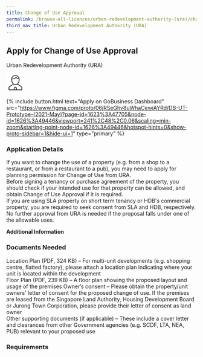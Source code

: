 ```yaml
---
title: Change of Use Approval
permalink: /browse-all-licences/urban-redevelopment-authority-(ura)/change-of-use-approval
third_nav_title: Urban Redevelopment Authority (URA)
---
```


## Apply for Change of Use Approval

Urban Redevelopment Authority (URA)

![SP](/images/licences/sp.png)

{% include button.html text="Apply on GoBusiness Dashboard" src="https://www.figma.com/proto/06jRSeGhv8uWhaCewiAYRd/DB-UT-Prototype-(2021-May)?page-id=1623%3A47705&node-id=1626%3A49446&viewport=241%2C48%2C0.06&scaling=min-zoom&starting-point-node-id=1626%3A49446&hotspot-hints=0&show-proto-sidebar=1&hide-ui=1" type="primary" %}


### Application Details

<p>If you want to change the use of a property (e.g. from a shop to a restaurant, or from a restaurant to a pub), you may need to apply for planning permission for Change of Use from URA.&nbsp;<br />Before signing a tenancy or purchase agreement of the property, you should check if your intended use for that property can be allowed, and obtain Change of Use Approval if it is required.<br />If you are using SLA property on short term tenancy or HDB's commercial property, you are required to seek consent from SLA and HDB, respectively. No further approval from URA is needed if the proposal falls under one of the allowable uses.</p>

**Additional Information**



### Documents Needed


Location Plan (PDF, 324 KB) – For multi-unit developments (e.g. shopping centre, flatted factory), please attach a location plan indicating where your unit is located within the development<br />
Floor Plan (PDF, 239 KB) – A floor plan showing the proposed layout and usage of the premises
Owner’s consent – Please obtain the property/unit owners' letter of consent for the proposed change of use. If the premises are leased from the Singapore Land Authority, Housing Development Board or Jurong Town Corporation, please provide their letter of consent as land owner<br />
Other supporting documents (if applicable) – These include a cover letter and clearances from other Government agencies (e.g. SCDF, LTA, NEA, PUB) relevant to your proposed use


### Requirements



